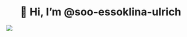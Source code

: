 <h1 align="center">👋 Hi, I’m @soo-essoklina-ulrich</h1>

<!-- - 📫 How to reach me ... -->

<!---
soo-essoklina-ulrich/soo-essoklina-ulrich is a ✨ special ✨ repository because its `README.md` (this file) appears on your GitHub profile.
You can click the Preview link to take a look at your changes.
--->
<!-- <h1 align="center">👋 Hi, I’m @soo-essoklina-ulrich</h1>
<h3 align="center">A passionate software engineering student</h3>
<img align="right" width="400" src="https://i.pinimg.com/originals/e7/26/c7/e726c74ac081eed50feee1433d12c998.gif" alt="coding">
<p align="left"> <img src="https://komarev.com/ghpvc/?username=soo-essoklina-ulrich&label=Profile%20views&color=0e75b6&style=flat" alt="soo-essoklina-ulrich" /> </p>

- 🔭 I’m currently working on [ERP](https://github.com/soo-essoklina-ulrich/PPE301)

- 📫 How to reach me **Essokpazim.agoda@ipnetinstitute.com**

<h3 align="left">Connect with me:</h3>
<p align="left">
  
</p>


<p><img align="left" src="https://github-readme-stats.vercel.app/api/top-langs?username=soo-essoklina-ulrich&show_icons=true&locale=en&layout=compact" alt="soo-essoklina-ulrich" /></p>

<p>&nbsp;<img align="center" src="https://github-readme-stats.vercel.app/api?username=soo-essoklina-ulrich&show_icons=true&locale=en" alt="soo-essokine-ulrich" /></p>

<p><img align="center" src="https://github-readme-streak-stats.herokuapp.com/?user=soo-essoklina-ulrich&" alt="soo-essoklina-ulrich" /></p> -->

<picture>
  <source
    srcset="https://github-readme-stats.vercel.app/api?username=soo-essoklina-ulrich&show_icons=true&theme=dark"
    media="(prefers-color-scheme: dark)"
  />
  <source
    srcset="https://github-readme-stats.vercel.app/api?username=soo-essoklina-ulrich&show_icons=true"
    media="(prefers-color-scheme: light), (prefers-color-scheme: no-preference)"
  />
  <img src="https://github-readme-stats.vercel.app/api?username=soo-essoklina-ulrich&show_icons=true" />
</picture>
